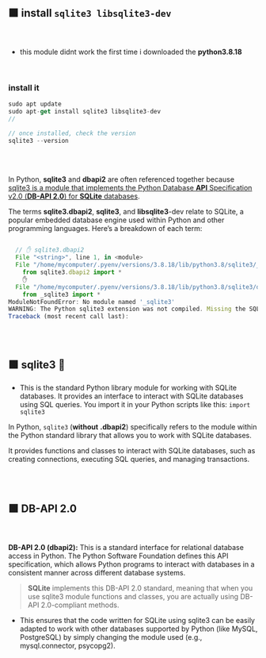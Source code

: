  ## 🟧 install `sqlite3 libsqlite3-dev`


<br>

- this module didnt work the first time i downloaded the **python3.8.18**


<br>

### install it

```javascript
sudo apt update
sudo apt-get install sqlite3 libsqlite3-dev
//

// once installed, check the version
sqlite3 --version

```


<br>


<br>


In Python, **sqlite3** and **dbapi2** are often referenced together because  <u>sqlite3 is a module that implements the Python Database **API** Specification v2.0 (**DB-API 2.0**) for **SQLite** databases</u>.


The terms **sqlite3.dbapi2**, **sqlite3**, and **libsqlite3**-dev relate to SQLite, a popular embedded database engine used within Python and other programming languages. Here’s a breakdown of each term:
<br>

```javascript

  // ✋ sqlite3.dbapi2
  File "<string>", line 1, in <module>
  File "/home/mycomputer/.pyenv/versions/3.8.18/lib/python3.8/sqlite3/__init__.py", line 23, in <module>
    from sqlite3.dbapi2 import *
    ✋
  File "/home/mycomputer/.pyenv/versions/3.8.18/lib/python3.8/sqlite3/dbapi2.py", line 27, in <module>
    from _sqlite3 import *
ModuleNotFoundError: No module named '_sqlite3'
WARNING: The Python sqlite3 extension was not compiled. Missing the SQLite3 lib?
Traceback (most recent call last):



```



<br>

## 🟩 sqlite3 🍏

- This is the standard Python library module for working with SQLite databases. It provides an interface to interact with SQLite databases using SQL queries. You import it in your Python scripts like this:  `import sqlite3`


In Python, `sqlite3` (**without** **.dbapi2**) specifically refers to the module within the Python standard library that allows you to work with SQLite databases.

It provides functions and classes to interact with SQLite databases, such as creating connections, executing SQL queries, and managing transactions.

<br>
<br>


## 🟩 DB-API 2.0

<br>

**DB-API 2.0 (dbapi2):** This is a standard interface for relational database access in Python. The Python Software Foundation defines this API specification, which allows Python programs to interact with databases in a consistent manner across different database systems.

>**SQLite** implements this DB-API 2.0 standard, meaning that when you use sqlite3 module functions and classes, you are actually using DB-API 2.0-compliant methods.

- This ensures that the code written for SQLite using sqlite3 can be easily adapted to work with other databases supported by Python (like MySQL, PostgreSQL) by simply changing the module used (e.g., mysql.connector, psycopg2).

 <br>
